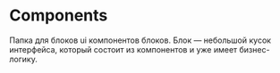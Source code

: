 # Components

Папка для блоков ui компонентов блоков. Блок — небольшой кусок интерфейса, который состоит из компонентов и уже имеет бизнес-логику. 